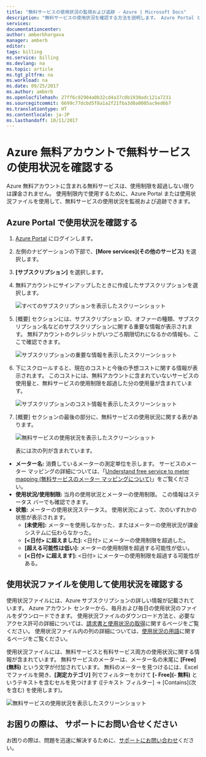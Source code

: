 ```yaml
---
title: "無料サービスの使用状況の監視および追跡 - Azure | Microsoft Docs"
description: "無料サービスの使用状況を確認する方法を説明します。 Azure Portal と使用状況データの csv を使用します。"
services: 
documentationcenter: 
author: amberbhargava
manager: amberb
editor: 
tags: billing
ms.service: billing
ms.devlang: na
ms.topic: article
ms.tgt_pltfrm: na
ms.workload: na
ms.date: 09/25/2017
ms.author: amberb
ms.openlocfilehash: 27ff6c92904a0b32cd4a37c8b1930adc121a7231
ms.sourcegitcommit: 6699c77dcbd5f8a1a2f21fba3d0a0005ac9ed6b7
ms.translationtype: HT
ms.contentlocale: ja-JP
ms.lasthandoff: 10/11/2017
---
```

# <a name="check-usage-of-free-services-included-with-your-azure-free-account"></a>Azure 無料アカウントで無料サービスの使用状況を確認する 

Azure 無料アカウントに含まれる無料サービスは、使用制限を超過しない限りは課金されません。 使用制限内で使用するために、Azure Portal または使用状況ファイルを使用して、無料サービスの使用状況を監視および追跡できます。 

## <a name="check-usage-on-the-azure-portal"></a>Azure Portal で使用状況を確認する

1.  [Azure Portal]( http://portal.azure.com) にログインします。

2.  左側のナビゲーションの下部で、**[More services]\(その他のサービス\)** を選択します。

3.  **[サブスクリプション]** を選択します。

4.  無料アカウントにサインアップしたときに作成したサブスクリプションを選択します。

    ![すべてのサブスクリプションを表示したスクリーンショット](./media/billing-check-usage-of-free-services/select-free-account-subscription.png)

5.  [概要] セクションには、サブスクリプション ID、オファーの種類、サブスクリプション名などのサブスクリプションに関する重要な情報が表示されます。 無料アカウントのクレジットがいつごろ期限切れになるかの情報も、ここで確認できます。

    ![サブスクリプションの重要な情報を表示したスクリーンショット](./media/billing-check-usage-of-free-services/subscription-essential-information.png)

6.  下にスクロールすると、現在のコストと今後の予想コストに関する情報が表示されます。 このコストには、無料アカウントに含まれていないサービスの使用量と、無料サービスの使用制限を超過した分の使用量が含まれています。 

    ![サブスクリプションのコスト情報を表示したスクリーンショット](./media/billing-check-usage-of-free-services/subscription-cost-information.png)

7.  [概要] セクションの最後の部分に、無料サービスの使用状況に関する表があります。 

    ![無料サービスの使用状況を表示したスクリーンショット](./media/billing-check-usage-of-free-services/subscription-usage-free-services.png)

    表には次の列が含まれています。

* **メーター名:** 消費しているメーターの測定単位を示します。 サービスのメーター マッピングの詳細については、「[Understand free service to meter mapping (無料サービスのメーター マッピングについて)](billing-understand-free-service-meter-mapping.md)」をご覧ください。 
* **使用状況/使用制限:** 当月の使用状況とメーターの使用制限。 この情報はステータス バーでも確認できます。
* **状態:** メーターの使用状況ステータス。 使用状況によって、次のいずれかの状態が表示されます。
  * **[未使用]:** メーターを使用しなかった、またはメーターの使用状況が課金システムに伝わらなかった。
  * **[\<日付> に超えました]:** \<日付> にメーターの使用制限を超過した。
  * **[超える可能性は低い]:** メーターの使用制限を超過する可能性が低い。
  * **[\<日付> に超えます]:** \<日付> にメーターの使用制限を超過する可能性がある。


## <a name="check-usage-through-the-usage-file"></a>使用状況ファイルを使用して使用状況を確認する

使用状況ファイルには、Azure サブスクリプションの詳しい情報が記載されています。 Azure アカウント センターから、毎月および毎日の使用状況のファイルをダウンロードできます。 使用状況ファイルのダウンロード方法と、必要なアクセス許可の詳細については、[請求書と使用状況の取得](billing-download-azure-invoice-daily-usage-date.md)に関するページをご覧ください。 使用状況ファイル内の列の詳細については、[使用状況の用語](billing-understand-your-usage.md)に関するページをご覧ください。 

使用状況ファイルには、無料サービスと有料サービス両方の使用状況に関する情報が含まれています。 無料サービスのメーターは、メーター名の末尾に **[Free]\(無料\)** という文字が付加されています。 無料のメーターを見つけるには、Excel でファイルを開き、**[測定カテゴリ]** 列でフィルターをかけて **[- Free]\(- 無料\)** というテキストを含むセルを見つけます ([テキスト フィルター] &rarr; [Contains]\(次を含む\) を使用します)。&nbsp;

![無料サービスの使用状況を表示したスクリーンショット](./media/billing-check-usage-of-free-services/free-services-usage-csv.png)


## <a name="need-help-contact-support"></a>お困りの際は、 サポートにお問い合せください

お困りの際は、問題を迅速に解決するために、[サポートにお問い合わせ](https://portal.azure.com/?#blade/Microsoft_Azure_Support/HelpAndSupportBlade)ください。
